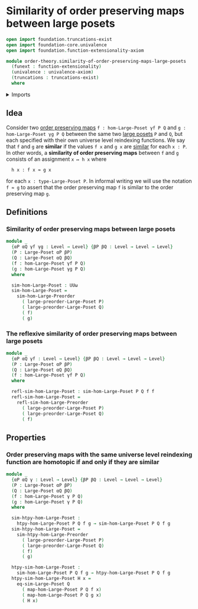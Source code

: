# Similarity of order preserving maps between large posets

```agda
open import foundation.truncations-exist
open import foundation-core.univalence
open import foundation.function-extensionality-axiom

module order-theory.similarity-of-order-preserving-maps-large-posets
  (funext : function-extensionality)
  (univalence : univalence-axiom)
  (truncations : truncations-exist)
  where
```

<details><summary>Imports</summary>

```agda
open import foundation.cartesian-product-types funext univalence
open import foundation.universe-levels

open import order-theory.large-posets funext univalence truncations
open import order-theory.order-preserving-maps-large-posets funext univalence truncations
open import order-theory.similarity-of-elements-large-posets funext univalence truncations
open import order-theory.similarity-of-order-preserving-maps-large-preorders funext univalence truncations
```

</details>

## Idea

Consider two
[order preserving maps](order-theory.order-preserving-maps-large-posets.md)
`f : hom-Large-Poset γf P Q` and `g : hom-Large-Poset γg P Q` between the same
two [large posets](order-theory.large-posets.md) `P` and `Q`, but each specified
with their own universe level reindexing functions. We say that `f` and `g` are
**similar** if the values `f x` and `g x` are
[similar](order-theory.similarity-of-elements-large-posets.md) for each `x : P`.
In other words, a **similarity of order preserving maps** between `f` and `g`
consists of an assignment `x ↦ h x` where

```text
  h x : f x ≈ g x
```

for each `x : type-Large-Poset P`. In informal writing we will use the notation
`f ≈ g` to assert that the order preserving map `f` is similar to the order
preserving map `g`.

## Definitions

### Similarity of order preserving maps between large posets

```agda
module _
  {αP αQ γf γg : Level → Level} {βP βQ : Level → Level → Level}
  (P : Large-Poset αP βP)
  (Q : Large-Poset αQ βQ)
  (f : hom-Large-Poset γf P Q)
  (g : hom-Large-Poset γg P Q)
  where

  sim-hom-Large-Poset : UUω
  sim-hom-Large-Poset =
    sim-hom-Large-Preorder
      ( large-preorder-Large-Poset P)
      ( large-preorder-Large-Poset Q)
      ( f)
      ( g)
```

### The reflexive similarity of order preserving maps between large posets

```agda
module _
  {αP αQ γf : Level → Level} {βP βQ : Level → Level → Level}
  (P : Large-Poset αP βP)
  (Q : Large-Poset αQ βQ)
  (f : hom-Large-Poset γf P Q)
  where

  refl-sim-hom-Large-Poset : sim-hom-Large-Poset P Q f f
  refl-sim-hom-Large-Poset =
    refl-sim-hom-Large-Preorder
      ( large-preorder-Large-Poset P)
      ( large-preorder-Large-Poset Q)
      ( f)
```

## Properties

### Order preserving maps with the same universe level reindexing function are homotopic if and only if they are similar

```agda
module _
  {αP αQ γ : Level → Level} {βP βQ : Level → Level → Level}
  (P : Large-Poset αP βP)
  (Q : Large-Poset αQ βQ)
  (f : hom-Large-Poset γ P Q)
  (g : hom-Large-Poset γ P Q)
  where

  sim-htpy-hom-Large-Poset :
    htpy-hom-Large-Poset P Q f g → sim-hom-Large-Poset P Q f g
  sim-htpy-hom-Large-Poset =
    sim-htpy-hom-Large-Preorder
      ( large-preorder-Large-Poset P)
      ( large-preorder-Large-Poset Q)
      ( f)
      ( g)

  htpy-sim-hom-Large-Poset :
    sim-hom-Large-Poset P Q f g → htpy-hom-Large-Poset P Q f g
  htpy-sim-hom-Large-Poset H x =
    eq-sim-Large-Poset Q
      ( map-hom-Large-Poset P Q f x)
      ( map-hom-Large-Poset P Q g x)
      ( H x)
```
